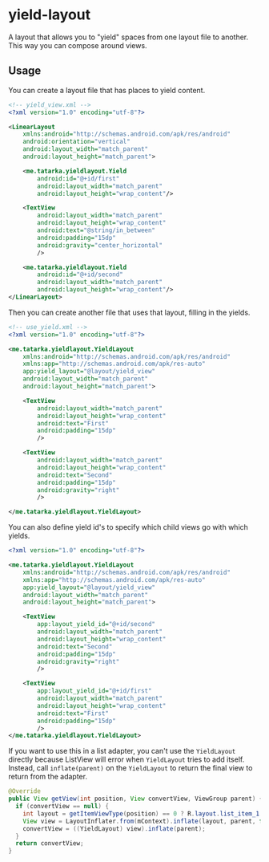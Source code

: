 yield-layout
============

A layout that allows you to "yield" spaces from one layout file to another. This way you can compose around views.

## Usage

You can create a layout file that has places to yield content.

```xml
<!-- yield_view.xml -->
<?xml version="1.0" encoding="utf-8"?>

<LinearLayout
    xmlns:android="http://schemas.android.com/apk/res/android"
    android:orientation="vertical"
    android:layout_width="match_parent"
    android:layout_height="match_parent">

    <me.tatarka.yieldlayout.Yield
        android:id="@+id/first"
        android:layout_width="match_parent"
        android:layout_height="wrap_content"/>

    <TextView
        android:layout_width="match_parent"
        android:layout_height="wrap_content"
        android:text="@string/in_between"
        android:padding="15dp"
        android:gravity="center_horizontal"
        />

    <me.tatarka.yieldlayout.Yield
        android:id="@+id/second"
        android:layout_width="match_parent"
        android:layout_height="wrap_content"/>
</LinearLayout>
```

Then you can create another file that uses that layout, filling in the yields.

```xml
<!-- use_yield.xml -->
<?xml version="1.0" encoding="utf-8"?>

<me.tatarka.yieldlayout.YieldLayout
    xmlns:android="http://schemas.android.com/apk/res/android"
    xmlns:app="http://schemas.android.com/apk/res-auto"
    app:yield_layout="@layout/yield_view"
    android:layout_width="match_parent"
    android:layout_height="match_parent">

    <TextView
        android:layout_width="match_parent"
        android:layout_height="wrap_content"
        android:text="First"
        android:padding="15dp"
        />

    <TextView
        android:layout_width="match_parent"
        android:layout_height="wrap_content"
        android:text="Second"
        android:padding="15dp"
        android:gravity="right"
        />

</me.tatarka.yieldlayout.YieldLayout>
```

You can also define yield id's to specify which child views go with which yields.

```xml
<?xml version="1.0" encoding="utf-8"?>

<me.tatarka.yieldlayout.YieldLayout
    xmlns:android="http://schemas.android.com/apk/res/android"
    xmlns:app="http://schemas.android.com/apk/res-auto"
    app:yield_layout="@layout/yield_view"
    android:layout_width="match_parent"
    android:layout_height="match_parent">

    <TextView
        app:layout_yield_id="@+id/second"
        android:layout_width="match_parent"
        android:layout_height="wrap_content"
        android:text="Second"
        android:padding="15dp"
        android:gravity="right"
        />

    <TextView
        app:layout_yield_id="@+id/first"
        android:layout_width="match_parent"
        android:layout_height="wrap_content"
        android:text="First"
        android:padding="15dp"
        />
</me.tatarka.yieldlayout.YieldLayout>
```

If you want to use this in a list adapter, you can't use the `YieldLayout` directly because ListView will error when `YieldLayout` tries to add itself. Instead, call `inflate(parent)` on the `YieldLayout` to return the final view to return from the adapter.

```java
@Override
public View getView(int position, View convertView, ViewGroup parent) {
  if (convertView == null) {
    int layout = getItemViewType(position) == 0 ? R.layout.list_item_1 : R.layout.list_item_2;
    View view = LayoutInflater.from(mContext).inflate(layout, parent, false);
    convertView = ((YieldLayout) view).inflate(parent);
  }
  return convertView;
}
```
